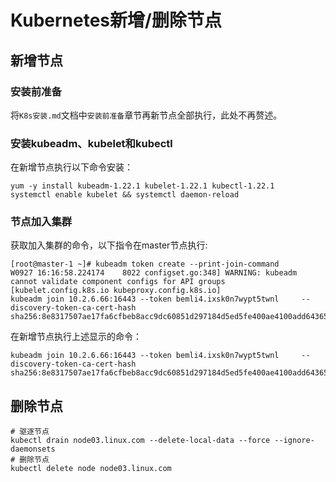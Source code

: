 # Kubernetes新增/删除节点

## 新增节点

### 安装前准备

将``K8s安装.md``文档中``安装前准备``章节再新节点全部执行，此处不再赘述。

### 安装kubeadm、kubelet和kubectl

在新增节点执行以下命令安装：

```shell
yum -y install kubeadm-1.22.1 kubelet-1.22.1 kubectl-1.22.1
systemctl enable kubelet && systemctl daemon-reload
```

### 节点加入集群

获取加入集群的命令，以下指令在master节点执行:

```shell
[root@master-1 ~]# kubeadm token create --print-join-command
W0927 16:16:58.224174    8022 configset.go:348] WARNING: kubeadm cannot validate component configs for API groups [kubelet.config.k8s.io kubeproxy.config.k8s.io]
kubeadm join 10.2.6.66:16443 --token bemli4.ixsk0n7wypt5twnl     --discovery-token-ca-cert-hash sha256:8e8317507ae17fa6cfbeb8acc9dc60851d297184d5ed5fe400ae4100add64365 
```

在新增节点执行上述显示的命令：

```shell
kubeadm join 10.2.6.66:16443 --token bemli4.ixsk0n7wypt5twnl     --discovery-token-ca-cert-hash sha256:8e8317507ae17fa6cfbeb8acc9dc60851d297184d5ed5fe400ae4100add64365
```

## 删除节点

```shell
# 驱逐节点
kubectl drain node03.linux.com --delete-local-data --force --ignore-daemonsets
# 删除节点
kubectl delete node node03.linux.com
```

